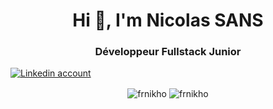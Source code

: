 <h1 align="center">Hi 👋, I'm Nicolas SANS</h1>
<h3 align="center">Développeur Fullstack Junior</h3>


[![Linkedin account](https://img.shields.io/badge/LinkedIn-0077B5?style=for-the-badge&logo=linkedin&logoColor=white "Linkedin account")](https://www.linkedin.com/in/nicosans/ "Linkedin account")

<div align="center">
  <img align="center" src="https://github-readme-stats.vercel.app/api?username=frnikho&show_icons=true&locale=en" alt="frnikho" />
  <img align="center" src="https://github-readme-streak-stats.herokuapp.com/?user=frnikho&" alt="frnikho" />
</div>
